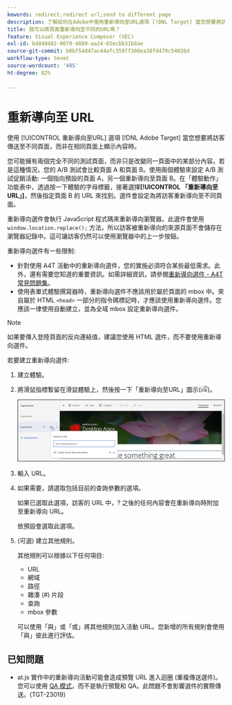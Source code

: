 ```yaml
---
kewords: redirect;redirect url;send to different page
description: 了解如何在Adobe中使用重新導向至URL選項 [!DNL Target] 當您想要將訪客傳送至不同頁面，而非在相同頁面上顯示內容時。
title: 我可以將頁面重新導向至不同的URL嗎？
feature: Visual Experience Composer (VEC)
exl-id: bd448482-0079-4689-aa24-65ecbb31b8ae
source-git-commit: b0bf54d47ac44afc3597f308ea38fd479c54026d
workflow-type: tm+mt
source-wordcount: '485'
ht-degree: 82%

---
```


# 重新導向至 URL

使用 [!UICONTROL 重新導向至URL] 選項 [!DNL Adobe Target] 當您想要將訪客傳送至不同頁面，而非在相同頁面上顯示內容時。

您可能擁有兩個完全不同的測試頁面，而非只是改變同一頁面中的某部分內容。若是這種情況，您的 A/B 測試會比較頁面 A 和頁面 B。使用兩個體驗來設定 A/B 測試促銷活動: 一個指向預設的頁面 A，另一個重新導向至頁面 B。在「體驗動作」功能表中，透過按一下體驗的字母標籤，接著選擇&#x200B;**[!UICONTROL 「重新導向至 URL」]**，然後指定頁面 B 的 URL 來找到。選件會設定為將訪客重新導向至不同頁面。

重新導向選件會執行 JavaScript 程式碼來重新導向瀏覽器。此選件會使用 `window.location.replace();` 方法，所以訪客被重新導向的來源頁面不會儲存在瀏覽器記錄中。這可讓訪客仍然可以使用瀏覽器中的上一步按鈕。

重新導向選件有一些限制:

* 針對使用 A4T 活動中的重新導向選件，您的實施必須符合某些最低需求。此外，還有需要您知道的重要資訊。如需詳細資訊，請參閱[重新導向選件 - A4T 常見問題集](/help/main/c-integrating-target-with-mac/a4t/r-a4t-faq/a4t-faq-redirect-offers.md#concept_21BF213F10E1414A9DCD4A98AF207905)。
* 使用表單式體驗撰寫器時，重新導向選件不應該用於屬於頁面的 mbox 中。來自屬於 HTML `<head>` 一部分的指令碼標記時，才應該使用重新導向選件。您應該一律使用自動建立，並為全域 mbox 設定重新導向選件。

>[!NOTE]
>
>如果要傳入登陸頁面的反向連結值，建議您使用 HTML 選件，而不要使用重新導向選件。

若要建立重新導向選件:

1. 建立體驗。
1. 將滑鼠指標暫留在滑鼠體驗上，然後按一下「重新導向至URL」圖示(![icon_redirect_url影像](assets/icon_redirect_url.png))。

   ![exp_actions影像](assets/exp_actions.png)

1. 輸入 URL。
1. 如果需要，請選取包括目前的查詢參數的選項。

   如果已選取此選項，訪客的 URL 中，? 之後的任何內容會在重新導向時附加至重新導向 URL。

   依預設會選取此選項。
1. (可選) 建立其他規則。

   其他規則可以根據以下任何項目:

   * URL
   * 網域
   * 路徑
   * 雜湊 (#) 片段
   * 查詢
   * mbox 參數

   可以使用「與」或「或」將其他規則加入活動 URL。您新增的所有規則會使用「與」彼此進行評估。

## 已知問題

* at.js 實作中的重新導向活動可能會造成預覽 URL 進入迴圈 (重複傳送選件)。您可以使用 [QA 模式](/help/main/c-activities/c-activity-qa/activity-qa.md)，而不是執行預覽和 QA。此問題不會影響選件的實際傳送。(TGT-23019)
